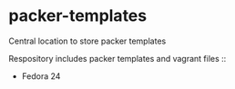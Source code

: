 # packer-templates
Central location to store packer templates 

Respository includes packer templates and vagrant files ::

* Fedora 24
